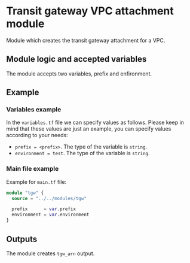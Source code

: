 # Transit gateway VPC attachment module

Module which creates the transit gateway attachment for a VPC.

## Module logic and accepted variables

The module accepts two variables, prefix and enfironment.

## Example

### Variables example

In the `variables.tf` file we can specify values as follows. Please keep in mind that these values are just an example, you can specify values according to your needs:

- `prefix = <prefix>`. The type of the variable is `string`.
- `environment = test`. The type of the variable is `string`.

### Main file example

Example for `main.tf` file:

```terraform
module "tgw" {
  source = "../../modules/tgw"

  prefix      = var.prefix
  environment = var.environment
}
```

## Outputs

The module creates `tgw_arn` output.
